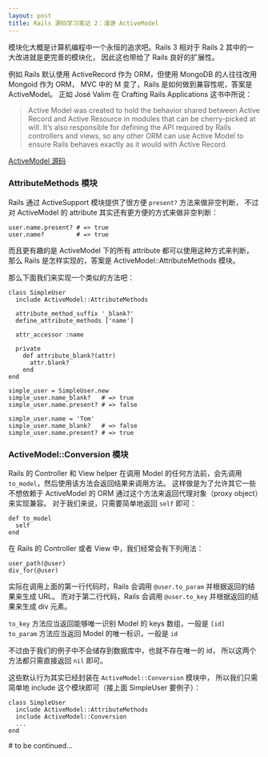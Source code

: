 ```yaml
---
layout: post
title: Rails 源码学习笔记 2：漫游 ActiveModel
---
```


模块化大概是计算机编程中一个永恒的追求吧。Rails 3 相对于 Rails 2 其中的一大改进就是更完善的模块化，
因此这也带给了 Rails 良好的扩展性。

例如 Rails 默认使用 ActiveRecord 作为 ORM，但使用 MongoDB 的人往往改用 Mongoid 作为 ORM，
MVC 中的 M 变了，Rails 是如何做到兼容性呢，答案是 ActiveModel。
正如 José Valim 在 Crafting Rails Applications 这书中所说：

> Active Model was created to hold the behavior shared between Active Record and
> Active Resource in modules that can be cherry-picked at will.
> It’s also responsible for defining the API required by Rails controllers and views,
> so any other ORM can use Active Model to ensure Rails behaves exactly as it would with Active Record.

[ActiveModel 源码](https://github.com/rails/rails/blob/master/activemodel/lib/active_model.rb) 

### AttributeMethods 模块

Rails 通过 ActiveSupport 模块提供了很方便 `present?` 方法来做非空判断，
不过对 ActiveModel 的 attribute 其实还有更方便的方式来做非空判断：

    user.name.present? # => true
    user.name?         # => true

而且更有趣的是 ActiveModel 下的所有 attribute 都可以使用这种方式来判断，
那么 Rails 是怎样实现的，答案是 ActiveModel::AttributeMethods 模块。

那么下面我们来实现一个类似的方法吧：

    class SimpleUser
      include ActiveModel::AttributeMethods
    
      attribute_method_suffix '_blank?'
      define_attribute_methods ['name']

      attr_accessor :name

      private
        def attribute_blank?(attr)
          attr.blank?
        end
    end

    simple_user = SimpleUser.new
    simple_user.name_blank?   # => true
    simple_user.name.present? # => false

    simple_user.name = 'Tom'
    simple_user.name_blank?   # => false
    simple_user.name.present? # => true


### ActiveModel::Conversion 模块

Rails 的 Controller 和 View helper 在调用 Model 的任何方法前，会先调用 `to_model`，然后使用该方法会返回结果来调用方法。
这样做是为了允许其它一些不想依赖于 ActiveModel 的 ORM 通过这个方法来返回代理对象（proxy object）来实现兼容。
对于我们来说，只需要简单地返回 `self` 即可：

    def to_model
      self
    end


在 Rails 的 Controller 或者 View 中，我们经常会有下列用法：

    user_path(@user)
    div_for(@user)

实际在调用上面的第一行代码时，Rails 会调用 `@user.to_param` 并根据返回的结果来生成 URL。
而对于第二行代码，Rails 会调用 `@user.to_key` 并根据返回的结果来生成 div 元素。

`to_key` 方法应当返回能够唯一识别 Model 的 keys 数组，一般是 `[id]`  
`to_param` 方法应当返回 Model 的唯一标识，一般是 `id`

不过由于我们的例子中不会储存到数据库中，也就不存在唯一的 id，
所以这两个方法都只需直接返回 `nil` 即可。

这些默认行为其实已经封装在 `ActiveModel::Conversion` 模块中，
所以我们只需简单地 include 这个模块即可（接上面 SimpleUser 要例子）：

    class SimpleUser
      include ActiveModel::AttributeMethods
      include ActiveModel::Conversion
      ...
    end


\# to be continued...


